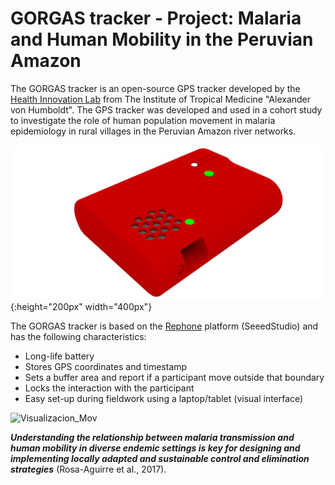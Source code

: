 # GORGAS tracker - Project: Malaria and Human Mobility in the Peruvian Amazon

The GORGAS tracker is an open-source GPS tracker developed by the [Health Innovation Lab](https://imtavh.cayetano.edu.pe/en/research/labs/health-innovation-laboratory.html) from The Institute of Tropical Medicine "Alexander von Humboldt". The GPS tracker was developed and used in a cohort study to investigate the role of human population movement in malaria epidemiology in rural villages in the Peruvian Amazon river networks.

![GORGAS tracker 3D model](images/GORGAS_tracker_v6.png) {:height="200px" width="400px"}

The GORGAS tracker is based on the [Rephone](http://wiki.seeedstudio.com/RePhone/) platform (SeeedStudio) and has the following characteristics:
* Long-life battery
* Stores GPS coordinates and timestamp
* Sets a buffer area and report if a participant move outside that boundary
* Locks the interaction with the participant
* Easy set-up during fieldwork using a laptop/tablet (visual interface)

![Visualizacion_Mov](images/moveVis.gif)

***Understanding the relationship between malaria transmission and human mobility in diverse endemic settings is key for designing and implementing locally adapted and sustainable control and elimination strategies*** (Rosa-Aguirre et al., 2017).
